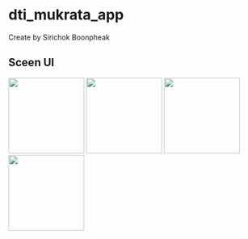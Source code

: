 # dti_mukrata_app

Create by Sirichok Boonpheak

## Sceen UI
<img src="https://github.com/KaitoZan/Mukrata_app/assets/144052345/2687a166-54f3-4079-b998-d8d591562365" width="150px">
<img src="https://github.com/KaitoZan/Mukrata_app/assets/144052345/224d5416-5582-4da2-904b-88ab25b3d1d8" width="150px">
<img src="https://github.com/KaitoZan/Mukrata_app/assets/144052345/acadc211-87f5-40f0-89e2-7cd8a9af2a6d" width="150px">
<img src="https://github.com/KaitoZan/Mukrata_app/assets/144052345/29b619c0-eb8a-4c2d-b232-d7693ba2ff89" width="150px">


